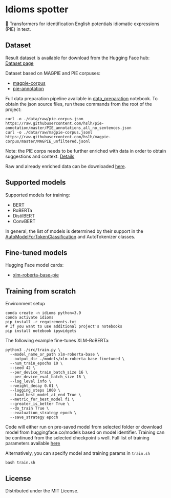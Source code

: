 # Idioms spotter
🤗 Transformers for identification English potentials idiomatic expressions (PIE) in text.

## Dataset
Result dataset is available for download from the Hugging Face hub: [Dataset page](https://huggingface.co/datasets/Gooogr/pie_idioms)

Dataset based on MAGPIE and PIE corpuses:
* [magpie-corpus](https://github.com/hslh/magpie-corpus) 
* [pie-annotation](https://github.com/hslh/pie-annotation) 

Full data preparation pipeline available in [data_preparation](https://github.com/Gooogr/Idioms_spotter/blob/main/notebooks/data_preparation.ipynb) notebook.
To obtain the json source files, run these commands from the root of the project:
```
curl -o ./data/raw/pie-corpus.json https://raw.githubusercontent.com/hslh/pie-annotation/master/PIE_annotations_all_no_sentences.json
curl -o ./data/raw/magpie-corpus.jsonl https://raw.githubusercontent.com/hslh/magpie-corpus/master/MAGPIE_unfiltered.jsonl
```
Note: the PIE corps needs to be further enriched with data in order to obtain suggestions and context. [Details](https://github.com/hslh/pie-annotation#contents--usage)

Raw and already enriched data can be downloaded [here](https://drive.google.com/file/d/1Hvlqp3VU9DeiZeocJNzG4GaxGduOyFAG/view?usp=sharing).

## Supported models
Supported models for training: <br>
* BERT
* RoBERTa
* DistilBERT
* ConvBERT

In general, the list of models is determined by their support in the [AutoModelForTokenClassification](https://huggingface.co/docs/transformers/model_doc/auto#transformers.AutoModelForTokenClassification) and AutoTokenizer classes.

## Fine-tuned models
Hugging Face model cards:
* [xlm-roberta-base-pie](https://huggingface.co/Gooogr/xlm-roberta-base-pie)

## Training from scratch

Environment setup
```
conda create -n idioms python=3.9
conda activate idioms
pip install -r requirements.txt
# If you want to use additional project's notebooks
pip install notebook ipywidgets
```

The following example fine-tunes XLM-RoBERTa:
```
python3 ./src/train.py \
  --model_name_or_path xlm-roberta-base \
  --output_dir ./models/xlm-roberta-base-finetuned \
  --num_train_epochs 10 \
  --seed 42 \
  --per_device_train_batch_size 16 \
  --per_device_eval_batch_size 16 \
  --log_level info \
  --weight_decay 0.01 \
  --logging_steps 1000 \
  --load_best_model_at_end True \
  --metric_for_best_model f1 \
  --greater_is_better True \
  --do_train True \
  --evaluation_strategy epoch \
  --save_strategy epoch 
```
Code will either run on pre-saved model from selected folder or download model from huggingface.co/models based on model identifier.
Training can be continued from the selected checkpoint s well. Full list of training parameters available [here](https://github.com/huggingface/transformers/blob/main/src/transformers/training_args.py#L135)

Alternatively, you can specify model and training params in `train.sh`
```
bash train.sh
```

## License
Distributed under the MIT License.

